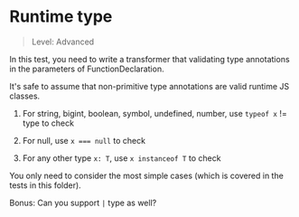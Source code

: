 # Runtime type

> Level: Advanced

In this test, you need to write a transformer that validating type annotations
in the parameters of FunctionDeclaration.

It's safe to assume that non-primitive type annotations are valid runtime JS classes.

1. For string, bigint, boolean, symbol, undefined, number, use `typeof x` != type to check

2. For null, use `x === null` to check

3. For any other type `x: T`, use `x instanceof T` to check

You only need to consider the most simple cases (which is covered in the tests in this folder).

Bonus: Can you support `|` type as well?
